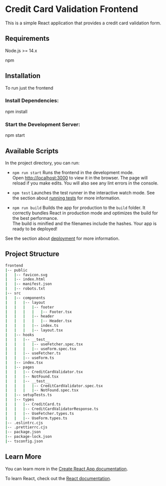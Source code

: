 # Credit Card Validation Frontend
This is a simple React application that provides a credit card validation form.

## Requirements
Node.js >= 14.x

npm

## Installation
To run just the frontend

### Install Dependencies:
npm install

### Start the Development Server:
npm start

## Available Scripts
In the project directory, you can run:

- `npm run start` Runs the frontend in the development mode.\
  Open [http://localhost:3000](http://localhost:3000) to view it in the browser.
  The page will reload if you make edits. You will also see any lint errors in the console.

- `npm test` Launches the test runner in the interactive watch mode.
  See the section about [running tests](https://facebook.github.io/create-react-app/docs/running-tests) for more information.

- `npm run build` Builds the app for production to the `build` folder.
  It correctly bundles React in production mode and optimizes the build for the best performance.  
  The build is minified and the filenames include the hashes.
  Your app is ready to be deployed!

See the section about [deployment](https://facebook.github.io/create-react-app/docs/deployment) for more information.

## Project Structure

```sh
frontend
|-- public
|   |-- favicon.svg
|   |-- index.html
|   |-- manifest.json
|   |-- robots.txt
|-- src
|   |-- components
|   |   |-- layout
|   |   |   |-- footer
|   |   |   |   |-- Footer.tsx
|   |   |   |-- header
|   |   |   |   |-- Header.tsx
|   |   |   |-- index.ts
|   |   |   |-- layout.tsx
|   |-- hooks
|   |   |-- __test__
|   |   |   |-- useFetcher.spec.tsx
|   |   |   |-- useForm.spec.tsx
|   |   |-- useFetcher.ts
|   |   |-- useForm.ts
|   |-- index.tsx
|   |-- pages
|   |   |-- CreditCardValidator.tsx
|   |   |-- NotFound.tsx
|   |   |-- __test__
|   |   |   |-- CreditCardValidator.spec.tsx
|   |   |   |-- NotFound.spec.tsx
|   |-- setupTests.ts
|   |-- types
|   |   |-- CreditCard.ts
|   |   |-- CreditCardValidatorResponse.ts
|   |   |-- UseFetcher.types.ts
|   |   |-- UseForm.types.ts
|-- .eslintrc.cjs
|-- .prettierrc.cjs
|-- package.json
|-- package-lock.json
|-- tsconfig.json
```

## Learn More
You can learn more in the [Create React App documentation](https://facebook.github.io/create-react-app/docs/getting-started).

To learn React, check out the [React documentation](https://reactjs.org/).
